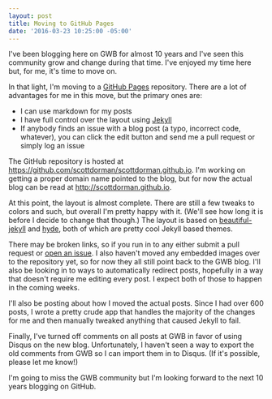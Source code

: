 ```yaml
---
layout: post
title: Moving to GitHub Pages
date: '2016-03-23 10:25:00 -05:00'
---
```


I've been blogging here on GWB for almost 10 years and I've seen this community grow and change during that time.
I've enjoyed my time here but, for me, it's time to move on.

In that light, I'm moving to a [GitHub Pages](http://pages.github.com/) repository. There are a lot of advantages
for me in this move, but the primary ones are:

* I can use markdown for my posts
* I have full control over the layout using [Jekyll](http://jekyllrb.com/)
* If anybody finds an issue with a blog post (a typo, incorrect code, whatever), you can click the edit button
and send me a pull request or simply log an issue

The GitHub repository is hosted at https://github.com/scottdorman/scottdorman.github.io. I'm working on getting
a proper domain name pointed to the blog, but for now the actual blog can be read at http://scottdorman.github.io.

At this point, the layout is almost complete. There are still a few tweaks to colors and such, but overall 
I'm pretty happy with it. (We'll see how long it is before I decide to change that though.) The layout is based
on [beautiful-jekyll](http://deanattali.com/beautiful-jekyll/) and [hyde](https://github.com/poole/hyde),
both of which are pretty cool Jekyll based themes.

There may be broken links, so if you run in to any either submit a pull request or
[open an issue](https://github.com/scottdorman/scottdorman.github.io/issues/new). I also haven't moved any embedded
images over to the repository yet, so for now they all still point back to the GWB blog. I'll also be looking in
to ways to automatically redirect posts, hopefully in a way that doesn't require me editing every post. I expect both
of those to happen in the coming weeks.

I'll also be posting about how I moved the actual posts. Since I had over 600 posts, I wrote a pretty crude app
that handles the majority of the changes for me and then manually tweaked anything that caused Jekyll to fail.

Finally, I've turned off comments on all posts at GWB in favor of using Disqus on the new blog. Unfortunately,
I haven't seen a way to export the old comments from GWB so I can import them in to Disqus.
(If it's possible, please let me know!) 

I'm going to miss the GWB community but I'm looking forward to the next 10 years blogging on GitHub.
